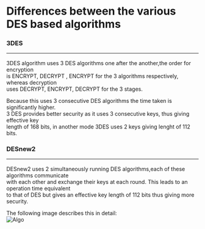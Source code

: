 # Differences between the various DES based algorithms<br/>

### 3DES<hr/>
3DES algorithm uses 3 DES algorithms one after the another,the order for encryption<br/>
is ENCRYPT, DECRYPT , ENCRYPT for the 3 algorithms respectively, whereas decryption<br/>
uses DECRYPT, ENCRYPT, DECRYPT for the 3 stages.<br/>

Because this uses 3 consecutive DES algorithms the time taken is significantly higher.<br/>
3 DES provides better security as it uses 3 consecutive keys, thus giving effective key<br/>
length of 168 bits, in another mode 3DES uses 2 keys giving lenght of 112 bits.

### DESnew2<hr/>
DESnew2 uses 2 simultaneously running DES algorithms,each of these algorithms communicate<br/>
with each other and exchange their keys at each round. This leads to an operation time equivalent<br/>
to that of DES but gives an effective key length of 112 bits thus giving more security.

The following image describes this in detail:<br/>
![Algo](../Images/desnew2.png?raw=true "DES new algorithm")


